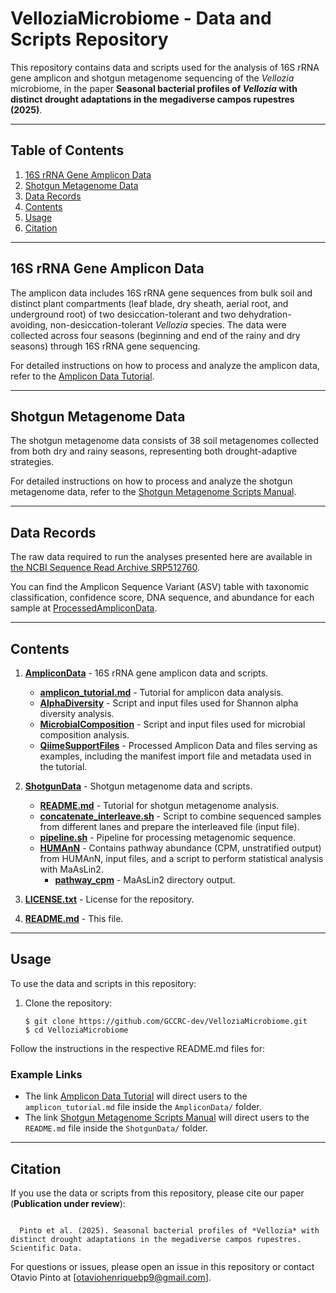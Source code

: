 # VelloziaMicrobiome - Data and Scripts Repository

This repository contains data and scripts used for the analysis of 16S rRNA gene amplicon and shotgun metagenome sequencing of the *Vellozia* microbiome, in the paper **Seasonal bacterial profiles of *Vellozia* with distinct drought adaptations in the megadiverse campos rupestres (2025)**.


----

## Table of Contents
1. [16S rRNA Gene Amplicon Data](#16s-rRNA-gene-amplicon-data)
2. [Shotgun Metagenome Data](#shotgun-metagenome-data)
3. [Data Records](#data-records)
4. [Contents](#contents)
5. [Usage](#usage)
6. [Citation](#citation)

----

## 16S rRNA Gene Amplicon Data

The amplicon data includes 16S rRNA gene sequences from bulk soil and distinct plant compartments (leaf blade, dry sheath, aerial root, and underground root) of two desiccation-tolerant and two dehydration-avoiding, non-desiccation-tolerant *Vellozia* species. The data were collected across four seasons (beginning and end of the rainy and dry seasons) through 16S rRNA gene sequencing.

For detailed instructions on how to process and analyze the amplicon data, refer to the [Amplicon Data Tutorial](AmpliconData/amplicon_tutorial.md).

----

## Shotgun Metagenome Data

The shotgun metagenome data consists of 38 soil metagenomes collected from both dry and rainy seasons, representing both drought-adaptive strategies.

For detailed instructions on how to process and analyze the shotgun metagenome data, refer to the [Shotgun Metagenome Scripts Manual](ShotgunData/README.md).

----

## Data Records
The raw data required to run the analyses presented here are available in [the NCBI Sequence Read Archive SRP512760](https://identifiers.org/ncbi/insdc.sra:SRP512760).

You can find the Amplicon Sequence Variant (ASV) table with taxonomic classification, confidence score, DNA sequence, and abundance for each sample at [ProcessedAmpliconData](https://github.com/GCCRC-dev/VelloziaMicrobiome/blob/main/AmpliconData/QiimeSupportFiles/ProcessedAmpliconData.rar).


----

## Contents

1. **[AmpliconData](AmpliconData/)** - 16S rRNA gene amplicon data and scripts.
    - **[amplicon_tutorial.md](AmpliconData/amplicon_tutorial.md)** - Tutorial for amplicon data analysis.
    - **[AlphaDiversity](AmpliconData/AlphaDiversity/)** - Script and input files used for Shannon alpha diversity analysis.
    - **[MicrobialComposition](AmpliconData/MicrobialComposition/)** - Script and input files used for microbial composition analysis.
    - **[QiimeSupportFiles](AmpliconData/QiimeSupportFiles/)** - Processed Amplicon Data and files serving as examples, including the manifest import file and metadata used in the tutorial.

2. **[ShotgunData](ShotgunData/)** - Shotgun metagenome data and scripts.
    - **[README.md](ShotgunData/README.md)** - Tutorial for shotgun metagenome analysis.
    - **[concatenate_interleave.sh](ShotgunData/concatenate_interleave.sh)** - Script to combine sequenced samples from different lanes and prepare the interleaved file (input file).
    - **[pipeline.sh](ShotgunData/pipeline.sh)** - Pipeline for processing metagenomic sequence.
    - **[HUMAnN](ShotgunData/HUMAnN/)** - Contains pathway abundance (CPM, unstratified output) from HUMAnN, input files, and a script to perform statistical analysis with MaAsLin2.
        - **[pathway_cpm](ShotgunData/HUMAnN/pathway_cpm/)** - MaAsLin2 directory output.

3. **[LICENSE.txt](LICENSE.txt)** - License for the repository.
4. **[README.md](README.md)** - This file.

----

## Usage

To use the data and scripts in this repository:

1. Clone the repository:
   ```
   $ git clone https://github.com/GCCRC-dev/VelloziaMicrobiome.git
   $ cd VelloziaMicrobiome
   ```

Follow the instructions in the respective README.md files for:

### Example Links
- The link [Amplicon Data Tutorial](AmpliconData/amplicon_tutorial.md) will direct users to the `amplicon_tutorial.md` file inside the `AmpliconData/` folder.
- The link [Shotgun Metagenome Scripts Manual](ShotgunData/README.md) will direct users to the `README.md` file inside the `ShotgunData/` folder.

----

## Citation

   If you use the data or scripts from this repository, please cite our paper (**Publication under review**):
  
 ```
 
   Pinto et al. (2025). Seasonal bacterial profiles of *Vellozia* with distinct drought adaptations in the megadiverse campos rupestres. Scientific Data. 
 ```

For questions or issues, please open an issue in this repository or contact Otavio Pinto at [otaviohenriquebp9@gmail.com].



